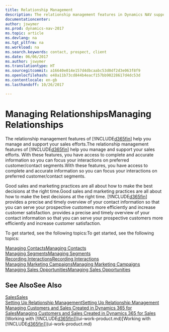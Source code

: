 ```yaml
---
title: Relationship Management
description: The relationship management features in Dynamics NAV support your sales efforts and let you access information about contacts and prospects so you can serve customers efficiently.
documentationcenter: 
author: jswymer
ms.prod: dynamics-nav-2017
ms.topic: article
ms.devlang: na
ms.tgt_pltfrm: na
ms.workload: na
ms.search.keywords: contact, prospect, client
ms.date: 06/06/2017
ms.author: jswymer
ms.translationtype: HT
ms.sourcegitcommit: a16640e014e157d4dbcaabc53d0df2d3e063f8f9
ms.openlocfilehash: e48a11b73cd844b4eacf157bb90228617d4dc53d
ms.contentlocale: en-gb
ms.lasthandoff: 10/26/2017

---
```

# <a name="managing-relationships"></a><span data-ttu-id="95f0d-103">Managing Relationships</span><span class="sxs-lookup"><span data-stu-id="95f0d-103">Managing Relationships</span></span>
<span data-ttu-id="95f0d-104">The relationship management features of [!INCLUDE[d365fin](includes/d365fin_md.md)] help you manage and support your sales efforts.</span><span class="sxs-lookup"><span data-stu-id="95f0d-104">The relationship management features of [!INCLUDE[d365fin](includes/d365fin_md.md)] help you manage and support your sales efforts.</span></span> <span data-ttu-id="95f0d-105">With these features, you have access to complete and accurate information so you can focus your interactions on preferred customer/contact segments.</span><span class="sxs-lookup"><span data-stu-id="95f0d-105">With these features, you have access to complete and accurate information so you can focus your interactions on preferred customer/contact segments.</span></span>

<span data-ttu-id="95f0d-106">Good sales and marketing practices are all about how to make the best decisions at the right time.</span><span class="sxs-lookup"><span data-stu-id="95f0d-106">Good sales and marketing practices are all about how to make the best decisions at the right time.</span></span> [!INCLUDE[d365fin](includes/d365fin_md.md)]<span data-ttu-id="95f0d-107"> provides a precise and timely overview of your contact information so that you can serve your prospective customers more efficiently and increase customer satisfaction.</span><span class="sxs-lookup"><span data-stu-id="95f0d-107"> provides a precise and timely overview of your contact information so that you can serve your prospective customers more efficiently and increase customer satisfaction.</span></span>

<span data-ttu-id="95f0d-108">To get started, see the following topics:</span><span class="sxs-lookup"><span data-stu-id="95f0d-108">To get started, see the following topics:</span></span>

[<span data-ttu-id="95f0d-109">Managing Contacts</span><span class="sxs-lookup"><span data-stu-id="95f0d-109">Managing Contacts</span></span>](marketing-contacts.md)  
[<span data-ttu-id="95f0d-110">Managing Segments</span><span class="sxs-lookup"><span data-stu-id="95f0d-110">Managing Segments</span></span>](marketing-segments.md)  
[<span data-ttu-id="95f0d-111">Recording Interactions</span><span class="sxs-lookup"><span data-stu-id="95f0d-111">Recording Interactions</span></span>](marketing-interactions.md)  
[<span data-ttu-id="95f0d-112">Managing Marketing Campaigns</span><span class="sxs-lookup"><span data-stu-id="95f0d-112">Managing Marketing Campaigns</span></span>](marketing-campaigns.md)  
[<span data-ttu-id="95f0d-113">Managing Sales Opportunities</span><span class="sxs-lookup"><span data-stu-id="95f0d-113">Managing Sales Opportunities</span></span>](marketing-manage-sales-opportunities.md)

## <a name="see-also"></a><span data-ttu-id="95f0d-114">See Also</span><span class="sxs-lookup"><span data-stu-id="95f0d-114">See Also</span></span>
[<span data-ttu-id="95f0d-115">Sales</span><span class="sxs-lookup"><span data-stu-id="95f0d-115">Sales</span></span>](sales-manage-sales.md)  
[<span data-ttu-id="95f0d-116">Setting Up Relationship Management</span><span class="sxs-lookup"><span data-stu-id="95f0d-116">Setting Up Relationship Management</span></span>](marketing-setup-marketing.md)  
[<span data-ttu-id="95f0d-117">Managing Customers and Sales Created in Dynamics 365 for Sales</span><span class="sxs-lookup"><span data-stu-id="95f0d-117">Managing Customers and Sales Created in Dynamics 365 for Sales</span></span>](marketing-integrate-dynamicscrm.md)  
<span data-ttu-id="95f0d-118">[Working with [!INCLUDE[d365fin](includes/d365fin_md.md)]](ui-work-product.md)</span><span class="sxs-lookup"><span data-stu-id="95f0d-118">[Working with [!INCLUDE[d365fin](includes/d365fin_md.md)]](ui-work-product.md)</span></span>  

